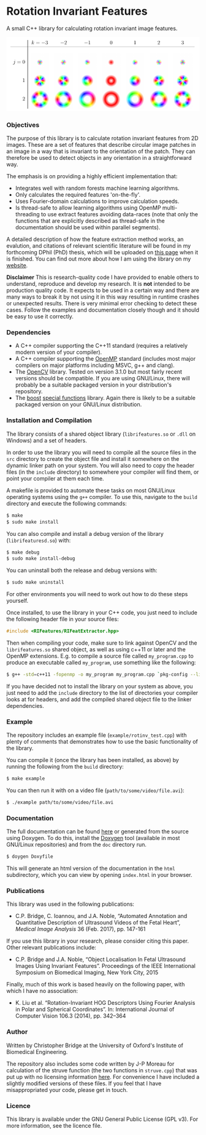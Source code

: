 # Rotation Invariant Features

A small C++ library for calculating rotation invariant image features.

![A Rotation Invariant Basis Function Set](README.png?raw=true)

### Objectives

The purpose of this library is to calculate rotation invariant features from 2D
images. These are a set of features that describe circular image patches in an
image in a way that is invariant to the orientation of the patch. They can
therefore be used to detect objects in any orientation in a straightforward way.

The emphasis is on providing a highly efficient implementation that:
* Integrates well with random forests machine learning algorithms.
* Only calculates the required features 'on-the-fly'.
* Uses Fourier-domain calculations to improve calculation speeds.
* Is thread-safe to allow learning algorithms using OpenMP multi-threading to use
extract features avoiding data-races (note that only the functions that are explicitly
described as thread-safe in the documentation should be used within parallel segments).

A detailed description of how the feature extraction method works, an evalution,
and citations of relevant scientific literature will be found in my forthcoming
DPhil (PhD) thesis, which will be uploaded on
[this page](https://chrispbridge.wordpress.com/publications/) when it is finished.
You can find out more about how I am using the library on my
[website](https://chrispbridge.wordpress.com/).

**Disclaimer** This is research-quality code I have provided to enable others
to understand, reproduce and develop my research. It is **not** intended to be
production quality code. It expects to be used in a certain way and there are
many ways to break it by not using it in this way resulting in runtime crashes
or unexpected results. There is very minimal error checking to detect these cases.
Follow the examples and documentation closely though and it should be easy to use
it correctly.

### Dependencies

* A C++ compiler supporting the C++11 standard (requires a relatively modern version of your compiler).
* A C++ compiler supporting the [OpenMP](http://openmp.org/wp/) standard (includes most major compilers on major platforms including MSVC, g++ and clang).
* The [OpenCV](http://opencv.org) library. Tested on version 3.1.0 but most fairly recent
versions should be compatible. If you are using GNU/Linux, there will probably
be a suitable packaged version in your distribution's repository.
* The [boost](http://www.boost.org) [special functions](http://www.boost.org/doc/libs/1_62_0/libs/math/doc/html/special.html) library. Again there is likely to be a suitable packaged version on your GNU/Linux distribution.

### Installation and Compilation

The library consists of a shared object library (`librifeatures.so` or `.dll` on
Windows) and a set of headers.

In order to use the library you will need to compile all the source files in the
`src` directory to create the object file and install it somewhere on the dynamic linker
path on your system. You will also need to copy the header files (in the `include`
directory) to somewhere your compiler will find them, or point your compiler at them each time.

A makefile is provided to automate these tasks on most GNU/Linux operating systems
using the `g++` compiler. To use this, navigate to the `build` directory and
execute the following commands:

```bash
$ make
$ sudo make install
```

You can also compile and install a debug version of the library (`librifeaturesd.so`) with:

```bash
$ make debug
$ sudo make install-debug
```

You can uninstall both the release and debug versions with:

```bash
$ sudo make uninstall
```

For other environments you will need to work out how to do these steps yourself.

Once installed, to use the library in your C++ code, you just need to include the
following header file in your source files:
```c++
#include <RIFeatures/RIFeatExtractor.hpp>
```

Then when compiling your code, make sure to link against OpenCV and the `librifeatures.so`
shared object, as well as using c++11 or later and the OpenMP extensions. E.g. to compile a source file called `my_program.cpp` to produce an executable called `my_program`, use something like the following:

```bash
$ g++ -std=c++11 -fopenmp -o my_program my_program.cpp `pkg-config --libs opencv` -lrifeatures
```

If you have decided not to install the library on your system as above, you just
need to add the `include` directory to the list of directories your compiler looks at
for headers, and add the compiled shared object file to the linker dependencies.

### Example

The repository includes an example file (`example/rotinv_test.cpp`) with plenty of comments that demonstrates how to use the basic functionality of the library.

You can compile it (once the library has been installed, as above) by running the
following from the `build` directory:

```bash
$ make example
```

You can then run it with on a video file (`path/to/some/video/file.avi`):

```bash
$ ./example path/to/some/video/file.avi
```

### Documentation

The full documentation can be found [here](https://cpbridge.github.io/RIFeatures/) or generated from the source using Doxygen. To do this, install the [Doxygen](http://doxygen.org)
tool (available in most GNU/Linux repositories) and from the `doc` directory run.

```bash
$ doygen Doxyfile
```

This will generate an html version of the documentation in the `html` subdirectory,
which you can view by opening `index.html` in your browser.

### Publications

This library was used in the following publications:
* C.P. Bridge, C. Ioannou, and J.A. Noble, “Automated Annotation and Quantitative Description of Ultrasound Videos of the Fetal Heart”, *Medical Image Analysis* 36 (Feb. 2017), pp. 147-161

If you use this library in your research, please consider citing this paper. Other relevant publications include:

* C.P. Bridge and J.A. Noble, “Object Localisation In Fetal Ultrasound Images Using Invariant Features”. Proceedings of the IEEE International Symposium on Biomedical Imaging, New York City, 2015

Finally, much of this work is based heavily on the following paper, with which
I have no association:

* K. Liu et al. “Rotation-Invariant HOG Descriptors Using Fourier Analysis in Polar
and Spherical Coordinates”. In: International Journal of Computer Vision 106.3
(2014), pp. 342–364

### Author

Written by Christopher Bridge at the University of Oxford's Institute of Biomedical
Engineering.

The repository also includes some code written by J-P Moreau for calculation of the
struve function (the two functions in `struve.cpp`) that was put up with no licensing
information [here](http://jean-pierre.moreau.pagesperso-orange.fr/c_function2.html). For convenience I have included a slightly modified versions of these files. If you feel
that I have misappropriated your code, please get in touch.

### Licence

This library is available under the GNU General Public License (GPL v3). For more information, see the licence file.
